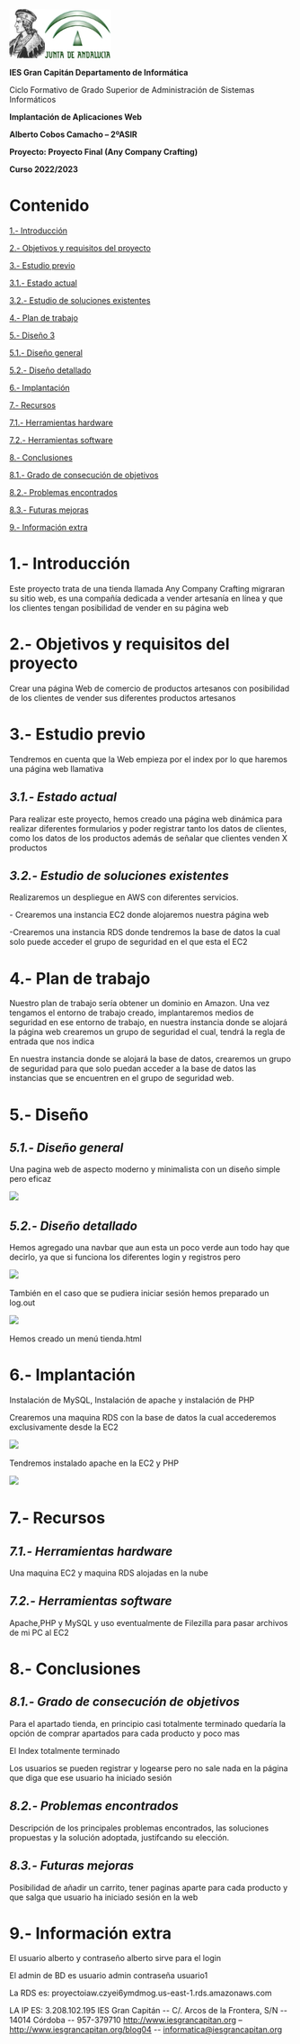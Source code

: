 ﻿![](Aspose.Words.e754369f-f68d-48c7-9314-a3223c5e560b.001.jpeg)![](Aspose.Words.e754369f-f68d-48c7-9314-a3223c5e560b.002.jpeg)

**IES Gran Capitán
Departamento de Informática**

Ciclo Formativo de Grado Superior de
Administración de Sistemas Informáticos

**Implantación de Aplicaciones Web**

**Alberto Cobos Camacho – 2ºASIR**

**Proyecto: Proyecto Final (Any Company Crafting)**

**Curso 2022/2023**
# Contenido
[1.- Introducción](#_Toc129249340)

[2.- Objetivos y requisitos del proyecto](#_Toc129249341)

[3.- Estudio previo	](#_Toc129249342)

[3.1.- Estado actual	](#_Toc129249343)

[3.2.- Estudio de soluciones existentes	](#_Toc129249344)

[4.- Plan de trabajo	](#_Toc129249345)

[5.- Diseño	3](#_Toc129249346)

[5.1.- Diseño general	](#_Toc129249347)

[5.2.- Diseño detallado	](#_Toc129249348)

[6.- Implantación	](#_Toc129249349)

[7.- Recursos	](#_Toc129249350)

[7.1.- Herramientas hardware	](#_Toc129249351)

[7.2.- Herramientas software	](#_Toc129249352)

[8.- Conclusiones	](#_Toc129249353)

[8.1.- Grado de consecución de objetivos	](#_Toc129249354)

[8.2.- Problemas encontrados	](#_Toc129249355)

[8.3.- Futuras mejoras	](#_Toc129249356)

[9.- Información extra	](#_Toc129249357)



# **1.- Introducción**
Este proyecto trata de una tienda llamada Any Company Crafting migraran su sitio web, es una compañía dedicada a vender artesanía en línea y que los clientes tengan posibilidad de vender en su página web

# **2.- Objetivos y requisitos del proyecto**
Crear una página Web de comercio de productos artesanos con posibilidad de los clientes de vender sus diferentes productos artesanos
# **3.- Estudio previo**
Tendremos en cuenta que la Web empieza por el index por lo que haremos una página web llamativa

## ***3.1.- Estado actual***
Para realizar este proyecto, hemos creado una página web dinámica para realizar diferentes formularios y poder registrar tanto los datos de clientes, como los datos de los productos además de señalar que clientes venden X productos
## ***3.2.- Estudio de soluciones existentes***
Realizaremos un despliegue en AWS con diferentes servicios.

\- Crearemos una instancia EC2 donde alojaremos nuestra página web 

-Crearemos una instancia RDS donde tendremos la base de datos la cual solo puede acceder el grupo de seguridad en el que esta el EC2
# **4.- Plan de trabajo**
Nuestro plan de trabajo sería obtener un dominio en Amazon. Una vez tengamos el entorno de trabajo creado, implantaremos medios de seguridad en ese entorno de trabajo, en nuestra instancia donde se alojará la página web crearemos un grupo de seguridad el cual, tendrá la regla de entrada que nos indica

En nuestra instancia donde se alojará la base de datos, crearemos un grupo de seguridad para que solo puedan acceder a la base de datos las instancias que se encuentren en el grupo de seguridad web.

# **5.- Diseño**
## ***5.1.- Diseño general***
Una pagina web de aspecto moderno y minimalista con un diseño simple pero eficaz

![](Aspose.Words.e754369f-f68d-48c7-9314-a3223c5e560b.003.png)
## ***5.2.- Diseño detallado***
Hemos agregado una navbar que aun esta un poco verde aun todo hay que decirlo, ya que si funciona los diferentes login y registros pero 

![](Aspose.Words.e754369f-f68d-48c7-9314-a3223c5e560b.004.png)

También en el caso que se pudiera iniciar sesión hemos preparado un log.out

![](Aspose.Words.e754369f-f68d-48c7-9314-a3223c5e560b.005.png)

Hemos creado un menú tienda.html

# **6.- Implantación**
Instalación de MySQL, Instalación de apache y instalación de PHP

Crearemos una maquina RDS con la base de datos la cual accederemos exclusivamente desde la EC2

![](Aspose.Words.e754369f-f68d-48c7-9314-a3223c5e560b.006.png)

Tendremos instalado apache en la EC2 y PHP

![](Aspose.Words.e754369f-f68d-48c7-9314-a3223c5e560b.007.png)
# **7.- Recursos**
## ***7.1.- Herramientas hardware***
Una maquina EC2 y maquina RDS alojadas en la nube
## ***7.2.- Herramientas software***
Apache,PHP y MySQL y uso eventualmente de Filezilla para pasar archivos de mi PC al EC2
# **8.- Conclusiones**
## ***8.1.- Grado de consecución de objetivos***
Para el apartado tienda, en principio casi totalmente terminado quedaría la opción de comprar apartados para cada producto y poco mas

El Index totalmente terminado

Los usuarios se pueden registrar y logearse pero no sale nada en la página que diga que ese usuario ha iniciado sesión

## ***8.2.- Problemas encontrados***
Descripción de los principales problemas encontrados, las soluciones propuestas y la solución adoptada, justifcando su elección.
## ***8.3.- Futuras mejoras***
Posibilidad de añadir un carrito, tener paginas aparte para cada producto y que salga que usuario ha iniciado sesión en la web
# **9.- Información extra**
El usuario alberto y contraseño alberto sirve para el login

El admin de BD es usuario admin contraseña usuario1

La RDS es: proyectoiaw.czyei6ymdmog.us-east-1.rds.amazonaws.com

LA IP ES: 3.208.102.195
IES Gran Capitán -- C/. Arcos de la Frontera, S/N -- 14014 Córdoba -- 957-379710
http://www.iesgrancapitan.org – http://www.iesgrancapitan.org/blog04 -- informatica@iesgrancapitan.org
